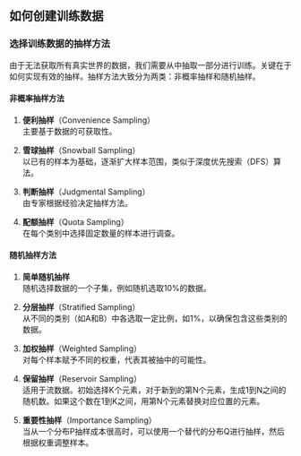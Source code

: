 
## 如何创建训练数据

### 选择训练数据的抽样方法

由于无法获取所有真实世界的数据，我们需要从中抽取一部分进行训练。关键在于如何实现有效的抽样。抽样方法大致分为两类：非概率抽样和随机抽样。

#### 非概率抽样方法

1. **便利抽样**（Convenience Sampling）  
   主要基于数据的可获取性。

2. **雪球抽样**（Snowball Sampling）  
   以已有的样本为基础，逐渐扩大样本范围，类似于深度优先搜索（DFS）算法。

3. **判断抽样**（Judgmental Sampling）  
   由专家根据经验决定抽样方法。

4. **配额抽样**（Quota Sampling）  
   在每个类别中选择固定数量的样本进行调查。

#### 随机抽样方法

1. **简单随机抽样**  
   随机选择数据的一个子集，例如随机选取10%的数据。

2. **分层抽样**（Stratified Sampling）  
   从不同的类别（如A和B）中各选取一定比例，如1%，以确保包含这些类别的数据。

3. **加权抽样**（Weighted Sampling）  
   对每个样本赋予不同的权重，代表其被抽中的可能性。

4. **保留抽样**（Reservoir Sampling）  
   适用于流数据。初始选择K个元素，对于新到的第N个元素，生成1到N之间的随机数。如果这个数在1到K之间，用第N个元素替换对应位置的元素。

5. **重要性抽样**（Importance Sampling）  
   当从一个分布P抽样成本很高时，可以使用一个替代的分布Q进行抽样，然后根据权重调整样本。

